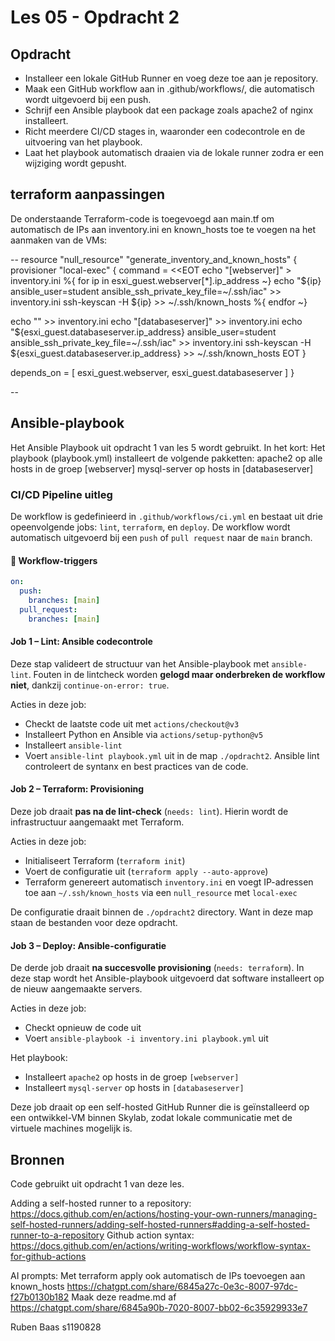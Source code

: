 # Les 05 - Opdracht 2

## Opdracht
- Installeer een lokale GitHub Runner en voeg deze toe aan je repository.
- Maak een GitHub workflow aan in .github/workflows/, die automatisch wordt uitgevoerd bij een push.
- Schrijf een Ansible playbook dat een package zoals apache2 of nginx installeert.
- Richt meerdere CI/CD stages in, waaronder een codecontrole en de uitvoering van het playbook.
- Laat het playbook automatisch draaien via de lokale runner zodra er een wijziging wordt gepusht.

## terraform aanpassingen

De onderstaande Terraform-code is toegevoegd aan main.tf om automatisch de IPs aan inventory.ini en  known_hosts toe te voegen na het aanmaken van de VMs:

--
resource "null_resource" "generate_inventory_and_known_hosts" {
  provisioner "local-exec" {
    command = <<EOT
echo "[webserver]" > inventory.ini
%{ for ip in esxi_guest.webserver[*].ip_address ~}
echo "${ip} ansible_user=student ansible_ssh_private_key_file=~/.ssh/iac" >> inventory.ini
ssh-keyscan -H ${ip} >> ~/.ssh/known_hosts
%{ endfor ~}

echo "" >> inventory.ini
echo "[databaseserver]" >> inventory.ini
echo "${esxi_guest.databaseserver.ip_address} ansible_user=student ansible_ssh_private_key_file=~/.ssh/iac" >> inventory.ini
ssh-keyscan -H ${esxi_guest.databaseserver.ip_address} >> ~/.ssh/known_hosts
EOT
  }

  depends_on = [
    esxi_guest.webserver,
    esxi_guest.databaseserver
  ]
}

--

## Ansible-playbook
Het Ansible Playbook uit opdracht 1 van les 5 wordt gebruikt. In het kort:
  Het playbook (playbook.yml) installeert de volgende pakketten:
  apache2 op alle hosts in de groep [webserver]
  mysql-server op hosts in [databaseserver]

### CI/CD Pipeline uitleg

De workflow is gedefinieerd in `.github/workflows/ci.yml` en bestaat uit drie opeenvolgende jobs: `lint`, `terraform`, en `deploy`. De workflow wordt automatisch uitgevoerd bij een `push` of `pull request` naar de `main` branch.

#### 🔄 Workflow-triggers
```yaml
on:
  push:
    branches: [main]
  pull_request:
    branches: [main]
```

#### Job 1 – Lint: Ansible codecontrole

Deze stap valideert de structuur van het Ansible-playbook met `ansible-lint`. Fouten in de lintcheck worden **gelogd maar onderbreken de workflow niet**, dankzij `continue-on-error: true`.

Acties in deze job:
- Checkt de laatste code uit met `actions/checkout@v3`
- Installeert Python en Ansible via `actions/setup-python@v5`
- Installeert `ansible-lint`
- Voert `ansible-lint playbook.yml` uit in de map `./opdracht2`. Ansible lint controleert de syntanx en best practices van de code.

#### Job 2 – Terraform: Provisioning

Deze job draait **pas na de lint-check** (`needs: lint`). Hierin wordt de infrastructuur aangemaakt met Terraform. 

Acties in deze job:
- Initialiseert Terraform (`terraform init`)
- Voert de configuratie uit (`terraform apply --auto-approve`)
- Terraform genereert automatisch `inventory.ini` en voegt IP-adressen toe aan `~/.ssh/known_hosts` via een `null_resource` met `local-exec`

De configuratie draait binnen de `./opdracht2` directory. Want in deze map staan de bestanden voor deze opdracht.

#### Job 3 – Deploy: Ansible-configuratie

De derde job draait **na succesvolle provisioning** (`needs: terraform`). In deze stap wordt het Ansible-playbook uitgevoerd dat software installeert op de nieuw aangemaakte servers.

Acties in deze job:
- Checkt opnieuw de code uit
- Voert `ansible-playbook -i inventory.ini playbook.yml` uit

Het playbook:
- Installeert `apache2` op hosts in de groep `[webserver]`
- Installeert `mysql-server` op hosts in `[databaseserver]`

Deze job draait op een self-hosted GitHub Runner die is geïnstalleerd op een ontwikkel-VM binnen Skylab, zodat lokale communicatie met de virtuele machines mogelijk is.

## Bronnen
Code gebruikt uit opdracht 1 van deze les.


Adding a self-hosted runner to a repository:
https://docs.github.com/en/actions/hosting-your-own-runners/managing-self-hosted-runners/adding-self-hosted-runners#adding-a-self-hosted-runner-to-a-repository
Github action syntax:
https://docs.github.com/en/actions/writing-workflows/workflow-syntax-for-github-actions

AI prompts:
Met terraform apply ook automatisch de IPs toevoegen aan known_hosts
https://chatgpt.com/share/6845a27c-0e3c-8007-97dc-f27b0130b182
Maak deze readme.md af
https://chatgpt.com/share/6845a90b-7020-8007-bb02-6c35929933e7

Ruben Baas s1190828
